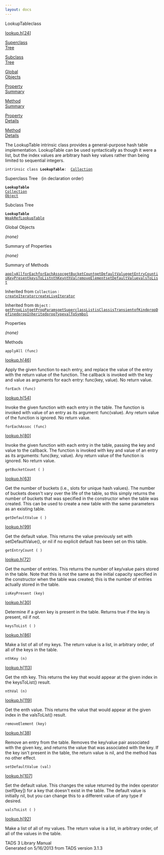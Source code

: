 ```yaml
---
layout: docs
---
```

<span class="title">LookupTable</span><span class="type">class</span>

[lookup.h](../file/lookup.h.html)\[[24](../source/lookup.h.html#24)\]

[Superclass  
Tree](#_SuperClassTree_)

[Subclass  
Tree](#_SubClassTree_)

[Global  
Objects](#_ObjectSummary_)

[Property  
Summary](#_PropSummary_)

[Method  
Summary](#_MethodSummary_)

[Property  
Details](#_Properties_)

[Method  
Details](#_Methods_)



The LookupTable intrinsic class provides a general-purpose hash table
implementation. LookupTable can be used syntactically as though it were
a list, but the index values are arbitrary hash key values rather than
being limited to sequential integers.

`intrinsic class `**`LookupTable`**` :   `[`Collection`](../object/Collection.html)



<span id="_SuperClassTree_"></span>



<span class="hdln">Superclass Tree</span>   (in declaration order)



**`LookupTable`**  
[`Collection`](../object/Collection.html)  
[`Object`](../object/Object.html)  
<span id="_SubClassTree_"></span>



<span class="hdln">Subclass Tree</span>  



**`LookupTable`**  
[`WeakRefLookupTable`](../object/WeakRefLookupTable.html)  
<span id="_ObjectSummary_"></span>



<span class="hdln">Global Objects</span>  



*(none)* <span id="_PropSummary_"></span>



<span class="hdln">Summary of Properties</span>  









*(none)* <span id="_MethodSummary_"></span>



<span class="hdln">Summary of Methods</span>  



[`applyAll`](#applyAll)[`forEach`](#forEach)[`forEachAssoc`](#forEachAssoc)[`getBucketCount`](#getBucketCount)[`getDefaultValue`](#getDefaultValue)[`getEntryCount`](#getEntryCount)[`isKeyPresent`](#isKeyPresent)[`keysToList`](#keysToList)[`nthKey`](#nthKey)[`nthVal`](#nthVal)[`removeElement`](#removeElement)[`setDefaultValue`](#setDefaultValue)[`valsToList`](#valsToList)

Inherited from `Collection` :  
[`createIterator`](../object/Collection.html#createIterator)[`createLiveIterator`](../object/Collection.html#createLiveIterator)

Inherited from `Object` :  
[`getPropList`](../object/Object.html#getPropList)[`getPropParams`](../object/Object.html#getPropParams)[`getSuperclassList`](../object/Object.html#getSuperclassList)[`isClass`](../object/Object.html#isClass)[`isTransient`](../object/Object.html#isTransient)[`ofKind`](../object/Object.html#ofKind)[`propDefined`](../object/Object.html#propDefined)[`propInherited`](../object/Object.html#propInherited)[`propType`](../object/Object.html#propType)[`valToSymbol`](../object/Object.html#valToSymbol)

<span id="_Properties_"></span>



<span class="hdln">Properties</span>  



*(none)* <span id="_Methods_"></span>



<span class="hdln">Methods</span>  



<span id="applyAll"></span>

`applyAll (func)`

[lookup.h](../file/lookup.h.html)\[[46](../source/lookup.h.html#46)\]



Apply the given function to each entry, and replace the value of the
entry with the return value of the function. The callback is invoked
with the key and value as arguments for each entry: func(key, value). No
return value.



<span id="forEach"></span>

`forEach (func)`

[lookup.h](../file/lookup.h.html)\[[54](../source/lookup.h.html#54)\]



Invoke the given function with each entry in the table. The function is
invoked with value of an entry as its argument: func(value). Any return
value of the function is ignored. No return value.



<span id="forEachAssoc"></span>

`forEachAssoc (func)`

[lookup.h](../file/lookup.h.html)\[[80](../source/lookup.h.html#80)\]



Invoke the given function with each entry in the table, passing the key
and value to the callback. The function is invoked with key and value of
an entry as its arguments: func(key, value). Any return value of the
function is ignored. No return value.



<span id="getBucketCount"></span>

`getBucketCount ( )`

[lookup.h](../file/lookup.h.html)\[[63](../source/lookup.h.html#63)\]



Get the number of buckets (i.e., slots for unique hash values). The
number of buckets doesn't vary over the life of the table, so this
simply returns the number of buckets that was specified in the
constructor when the table was created. This can be used to create a new
table with the same parameters as an existing table.



<span id="getDefaultValue"></span>

`getDefaultValue ( )`

[lookup.h](../file/lookup.h.html)\[[99](../source/lookup.h.html#99)\]



Get the default value. This returns the value previously set with
setDefaultValue(), or nil if no explicit default has been set on this
table.



<span id="getEntryCount"></span>

`getEntryCount ( )`

[lookup.h](../file/lookup.h.html)\[[72](../source/lookup.h.html#72)\]



Get the number of entries. This returns the number of key/value pairs
stored in the table. Note that this is not the same as the initial
capacity specified in the constructor when the table was created; this
is the number of entries actually stored in the table.



<span id="isKeyPresent"></span>

`isKeyPresent (key)`

[lookup.h](../file/lookup.h.html)\[[30](../source/lookup.h.html#30)\]



Determine if a given key is present in the table. Returns true if the
key is present, nil if not.



<span id="keysToList"></span>

`keysToList ( )`

[lookup.h](../file/lookup.h.html)\[[86](../source/lookup.h.html#86)\]



Make a list of all of my keys. The return value is a list, in arbitrary
order, of all of the keys in the table.



<span id="nthKey"></span>

`nthKey (n)`

[lookup.h](../file/lookup.h.html)\[[113](../source/lookup.h.html#113)\]



Get the nth key. This returns the key that would appear at the given
index in the keysToList() result.



<span id="nthVal"></span>

`nthVal (n)`

[lookup.h](../file/lookup.h.html)\[[119](../source/lookup.h.html#119)\]



Get the enth value. This returns the value that would appear at the
given index in the valsToList() result.



<span id="removeElement"></span>

`removeElement (key)`

[lookup.h](../file/lookup.h.html)\[[38](../source/lookup.h.html#38)\]



Remove an entry from the table. Removes the key/value pair associated
with the given key, and returns the value that was associated with the
key. If the key isn't present in the table, the return value is nil, and
the method has no other effect.



<span id="setDefaultValue"></span>

`setDefaultValue (val)`

[lookup.h](../file/lookup.h.html)\[[107](../source/lookup.h.html#107)\]



Set the default value. This changes the value returned by the index
operator (self\[key\]) for a key that doesn't exist in the table. The
default value is initially nil, but you can change this to a different
value of any type if desired.



<span id="valsToList"></span>

`valsToList ( )`

[lookup.h](../file/lookup.h.html)\[[92](../source/lookup.h.html#92)\]



Make a list of all of my values. The return value is a list, in
arbitrary order, of all of the values in the table.





TADS 3 Library Manual  
Generated on 5/16/2013 from TADS version 3.1.3


